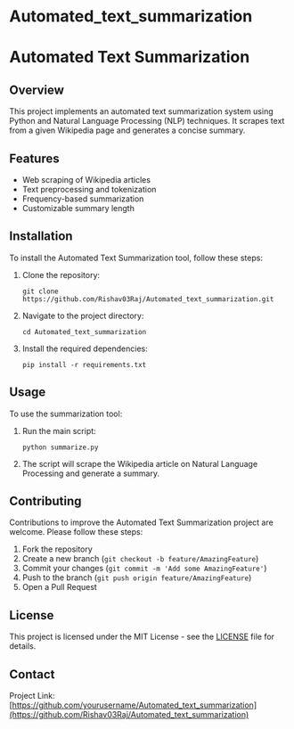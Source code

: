 # Automated_text_summarization
# Automated Text Summarization
## Overview
This project implements an automated text summarization system using Python and Natural Language Processing (NLP) techniques. It scrapes text from a given Wikipedia page and generates a concise summary.
## Features
- Web scraping of Wikipedia articles
- Text preprocessing and tokenization
- Frequency-based summarization
- Customizable summary length
## Installation
To install the Automated Text Summarization tool, follow these steps:
1. Clone the repository:
   ```
   git clone https://github.com/Rishav03Raj/Automated_text_summarization.git
   ```
2. Navigate to the project directory:
   ```
   cd Automated_text_summarization
   ```
3. Install the required dependencies:
   ```
   pip install -r requirements.txt
   ```
## Usage
To use the summarization tool:
1. Run the main script:
   ```
   python summarize.py
   ```
2. The script will scrape the Wikipedia article on Natural Language Processing and generate a summary.
## Contributing
Contributions to improve the Automated Text Summarization project are welcome. Please follow these steps:
1. Fork the repository
2. Create a new branch (`git checkout -b feature/AmazingFeature`)
3. Commit your changes (`git commit -m 'Add some AmazingFeature'`)
4. Push to the branch (`git push origin feature/AmazingFeature`)
5. Open a Pull Request
## License
This project is licensed under the MIT License - see the [LICENSE](LICENSE) file for details.
## Contact

Project Link: [https://github.com/yourusername/Automated_text_summarization](https://github.com/Rishav03Raj/Automated_text_summarization)
